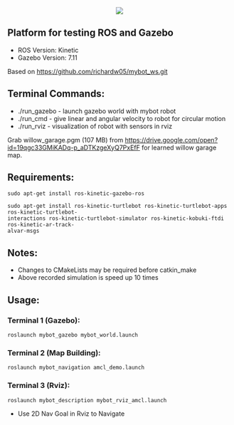 <p align="center">
  <img src="/media/simple_maze_ros.gif">
</p>


## Platform for testing ROS and Gazebo

- ROS Version: Kinetic
- Gazebo Version: 7.11

Based on https://github.com/richardw05/mybot_ws.git

## Terminal Commands:

- ./run_gazebo - launch gazebo world with mybot robot
- ./run_cmd - give linear and angular velocity to robot for circular motion
- ./run_rviz - visualization of robot with sensors in rviz

Grab willow_garage.pgm (107 MB) from https://drive.google.com/open?id=19qgc33GMiKADq-p_aDTKzgeXyQ7PxEfF for learned willow garage map.

## Requirements:
```
sudo apt-get install ros-kinetic-gazebo-ros

sudo apt-get install ros-kinetic-turtlebot ros-kinetic-turtlebot-apps ros-kinetic-turtlebot-
interactions ros-kinetic-turtlebot-simulator ros-kinetic-kobuki-ftdi ros-kinetic-ar-track-
alvar-msgs
```
## Notes:
- Changes to CMakeLists may be required before catkin_make
- Above recorded simulation is speed up 10 times

## Usage: 
### Terminal 1 (Gazebo): 
```
roslaunch mybot_gazebo mybot_world.launch
```
### Terminal 2 (Map Building):
```
roslaunch mybot_navigation amcl_demo.launch
```
### Terminal 3 (Rviz):
```
roslaunch mybot_description mybot_rviz_amcl.launch
```
- Use 2D Nav Goal in Rviz to Navigate

